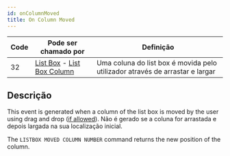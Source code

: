 ```yaml
---
id: onColumnMoved
title: On Column Moved
---
```


| Code | Pode ser chamado por                                                                                                    | Definição                                                                    |
| ---- | ----------------------------------------------------------------------------------------------------------------------- | ---------------------------------------------------------------------------- |
| 32   | [List Box](../FormObjects/listbox_overview.md) - [List Box Column](../FormObjects/listbox_overview.md#list-box-columns) | Uma coluna do list box é movida pelo utilizador através de arrastar e largar |

## Descrição

This event is generated when a column of the list box is moved by the user using drag and drop ([if allowed](../FormObjects/properties_ListBox.md#locked-columns-and-static-columns)). Não é gerado se a coluna for arrastada e depois largada na sua localização inicial.

The `LISTBOX MOVED COLUMN NUMBER` command returns the new position of the column.
